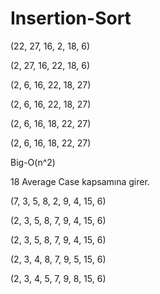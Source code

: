 # Insertion-Sort
(22, 27, 16, 2, 18, 6)

(2, 27, 16, 22, 18, 6)

(2, 6, 16, 22, 18, 27)

(2, 6, 16, 22, 18, 27)

(2, 6, 16, 18, 22, 27)

(2, 6, 16, 18, 22, 27)

Big-O(n^2)

18 Average Case kapsamına girer.

(7, 3, 5, 8, 2, 9, 4, 15, 6)

(2, 3, 5, 8, 7, 9, 4, 15, 6)

(2, 3, 5, 8, 7, 9, 4, 15, 6)

(2, 3, 4, 8, 7, 9, 5, 15, 6)

(2, 3, 4, 5, 7, 9, 8, 15, 6)
